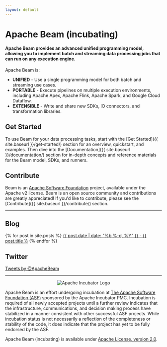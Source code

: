 ```yaml
---
layout: default
---
```


# Apache Beam (incubating)

#### Apache Beam provides an advanced unified programming model, allowing you to implement batch and streaming data processing jobs that can run on any execution engine.

Apache Beam is:
* **UNIFIED** - Use a single programming model for both batch and streaming use cases.
* **PORTABLE** - Execute pipelines on multiple execution environments, including Apache Apex, Apache Flink, Apache Spark, and Google Cloud Dataflow.
* **EXTENSIBLE** - Write and share new SDKs, IO connectors, and transformation libraries. 

## Get Started

To use Beam for your data processing tasks, start with the [Get Started]({{ site.baseurl }}/get-started/) section for an overview, quickstart, and examples. Then dive into the [Documentation]({{ site.baseurl }}/documentation/) section for in-depth concepts and reference materials for the Beam model, SDKs, and runners.                                    

## Contribute 

Beam is an [Apache Software Foundation](http://www.apache.org) project, available under the Apache v2 license. Beam is an open source community and contributions are greatly appreciated! If you'd like to contribute, please see the [Contribute]({{ site.baseurl }}/contribute/) section.

<hr>
<div class="row">
  <div class="col-md-6">
    <h2>Blog</h2>
    <div class="list-group">
    {% for post in site.posts %}
    <a class="list-group-item" href="{{ post.url | prepend: site.baseurl }}">{{ post.date | date: "%b %-d, %Y" }} - {{ post.title }}</a>
    {% endfor %}
    </div>
  </div>
  <div class="col-md-6">
    <h2>Twitter</h2>
    <a class="twitter-timeline" href="https://twitter.com/ApacheBeam" data-widget-id="697809684422533120">Tweets by @ApacheBeam</a>
    <script>!function(d,s,id){var js,fjs=d.getElementsByTagName(s)[0],p=/^http:/.test(d.location)?'http':'https';if(!d.getElementById(id)){js=d.createElement(s);js.id=id;js.src=p+"://platform.twitter.com/widgets.js";fjs.parentNode.insertBefore(js,fjs);}}(document,"script","twitter-wjs");</script>
  </div>
</div>

<hr>

<p style="text-align:center"><img align="center" src="https://incubator.apache.org/images/apache-incubator-logo.png" alt="Apache Incubator Logo"></p>

Apache Beam is an effort undergoing incubation at [The Apache Software Foundation (ASF)](http://www.apache.org) sponsored by the Apache Incubator PMC. Incubation is required of all newly accepted projects until a further review indicates that the infrastructure, communications, and decision making process have stabilized in a manner consistent with other successful ASF projects. While incubation status is not necessarily a reflection of the completeness or stability of the code, it does indicate that the project has yet to be fully endorsed by the ASF.

Apache Beam (incubating) is available under [Apache License, version 2.0](http://www.apache.org/licenses/LICENSE-2.0).
